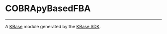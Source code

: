 
# COBRApyBasedFBA
---

A [KBase](https://kbase.us) module generated by the [KBase SDK](https://github.com/kbase/kb_sdk).


